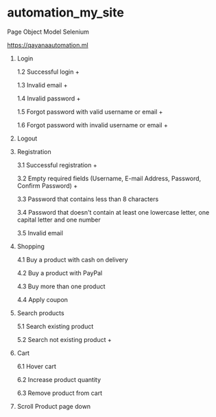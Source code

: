 # automation_my_site
Page Object Model Selenium

https://qayanaautomation.ml

1. Login

    1.2 Successful login +

    1.3 Invalid email +

    1.4 Invalid password +

    1.5 Forgot password with valid username or email +

    1.6 Forgot password with invalid username or email +

2. Logout

3. Registration

    3.1 Successful registration +

    3.2 Empty required fields (Username, E-mail Address, Password, Confirm Password) +

    3.3 Password that contains less than 8 characters

    3.4 Password that doesn't contain at least one lowercase letter, one capital letter and one number

    3.5 Invalid email

4. Shopping

    4.1 Buy a product with cash on delivery

    4.2 Buy a product with PayPal
    
    4.3 Buy more than one product

    4.4 Apply coupon

5. Search products

    5.1 Search existing product
    
    5.2 Search not existing product +

6. Cart

    6.1 Hover cart

    6.2 Increase product quantity

    6.3 Remove product from cart

7. Scroll Product page down